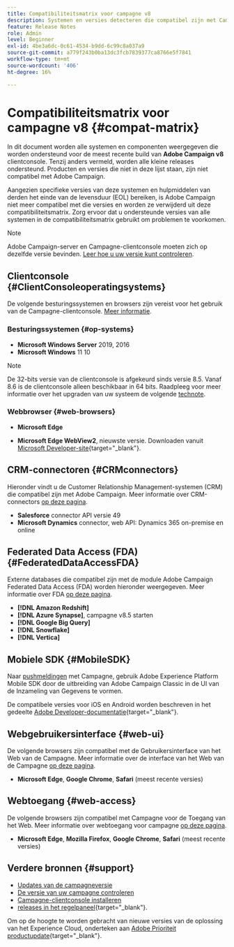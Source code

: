 ```yaml
---
title: Compatibiliteitsmatrix voor campagne v8
description: Systemen en versies detecteren die compatibel zijn met Campagne v8
feature: Release Notes
role: Admin
level: Beginner
exl-id: 4be3a6dc-0c61-4534-b9dd-6c99c8a037a9
source-git-commit: a779f243b0ba13dc3fcb7839377ca8766e5f7841
workflow-type: tm+mt
source-wordcount: '406'
ht-degree: 16%

---
```


# Compatibiliteitsmatrix voor campagne v8 {#compat-matrix}

In dit document worden alle systemen en componenten weergegeven die worden ondersteund voor de meest recente build van **Adobe Campaign v8** clientconsole. Tenzij anders vermeld, worden alle kleine releases ondersteund. Producten en versies die niet in deze lijst staan, zijn niet compatibel met Adobe Campaign.

Aangezien specifieke versies van deze systemen en hulpmiddelen van derden het einde van de levensduur (EOL) bereiken, is Adobe Campaign niet meer compatibel met die versies en worden ze verwijderd uit deze compatibiliteitsmatrix. Zorg ervoor dat u ondersteunde versies van alle systemen in de compatibiliteitsmatrix gebruikt om problemen te voorkomen.

>[!NOTE]
>
>Adobe Campaign-server en Campagne-clientconsole moeten zich op dezelfde versie bevinden. [Leer hoe u uw versie kunt controleren](upgrades.md#version).

## Clientconsole {#ClientConsoleoperatingsystems}

De volgende besturingssystemen en browsers zijn vereist voor het gebruik van de Campagne-clientconsole. [Meer informatie](connect.md).

### Besturingssystemen {#op-systems}

* **Microsoft Windows Server** 2019, 2016
* **Microsoft Windows** 11 10

>[!NOTE]
>De 32-bits versie van de clientconsole is afgekeurd sinds versie 8.5. Vanaf 8.6 is de clientconsole alleen beschikbaar in 64 bits. Raadpleeg voor meer informatie over het upgraden van uw systeem de volgende [technote](../../technotes/upgrades/console.md).

### Webbrowser {#web-browsers}

* **Microsoft Edge**

* **Microsoft Edge WebView2**, nieuwste versie. Downloaden vanuit [Microsoft Developer-site](http://www.adobe.com/go/acc-ms-webview2-runtime-download){target="_blank"}.

## CRM-connectoren {#CRMconnectors}

Hieronder vindt u de Customer Relationship Management-systemen (CRM) die compatibel zijn met Adobe Campaign. Meer informatie over CRM-connectors [op deze pagina](../connect/crm.md).

* **Salesforce** connector API versie 49
* **Microsoft Dynamics** connector, web API: Dynamics 365 on-premise en online

## Federated Data Access (FDA){#FederatedDataAccessFDA}

Externe databases die compatibel zijn met de module Adobe Campaign Federated Data Access (FDA) worden hieronder weergegeven. Meer informatie over FDA [op deze pagina](../connect/fda.md).

* **[!DNL Amazon Redshift]**
* **[!DNL Azure Synapse]**, campagne v8.5 starten
* **[!DNL Google Big Query]**
* **[!DNL Snowflake]**
* **[!DNL Vertica]**

## Mobiele SDK {#MobileSDK}

Naar [pushmeldingen](../send/push.md) met Campagne, gebruik Adobe Experience Platform Mobile SDK door de uitbreiding van Adobe Campaign Classic in de UI van de Inzameling van Gegevens te vormen.

De compatibele versies voor iOS en Android worden beschreven in het gedeelte [Adobe Developer-documentatie](https://developer.adobe.com/client-sdks/home/){target="_blank"}.

## Webgebruikersinterface {#web-ui}

De volgende browsers zijn compatibel met de Gebruikersinterface van het Web van de Campagne. Meer informatie over de interface van het Web van de Campagne [op deze pagina](campaign-ui.md#ac-web-ui).

* **Microsoft Edge**, **Google Chrome**, **Safari** (meest recente versies)

## Webtoegang {#web-access}

De volgende browsers zijn compatibel met Campagne voor de Toegang van het Web. Meer informatie over webtoegang voor campagne [op deze pagina](connect.md#web-access).

* **Microsoft Edge**, **Mozilla Firefox**, **Google Chrome**, **Safari** (meest recente versies)

## Verdere bronnen {#support}

* [Updates van de campagneversie](upgrades.md)
* [De versie van uw campagne controleren](upgrades.md#version)
* [Campagne-clientconsole installeren](connect.md)
* [releases in het regelpaneel](https://experienceleague.adobe.com/docs/control-panel/using/release-notes.html?lang=nl){target="_blank"}.

Om op de hoogte te worden gebracht van nieuwe versies van de oplossing van het Experience Cloud, onderteken aan [Adobe Prioriteit productupdate](https://www.adobe.com/nl/subscription/priority-product-update.html){target="_blank"}.